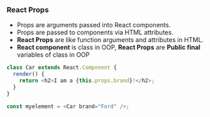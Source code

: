 ### React Props

* Props are arguments passed into React components.
* Props are passed to components via HTML attributes.
* **React Props** are like function arguments and attributes in HTML.
* **React component** is class in OOP, **React Props** are **Public final** variables of class in OOP

```js
class Car extends React.Component {
  render() {
    return <h2>I am a {this.props.brand}!</h2>;
  }
}

const myelement = <Car brand="Ford" />;

```
